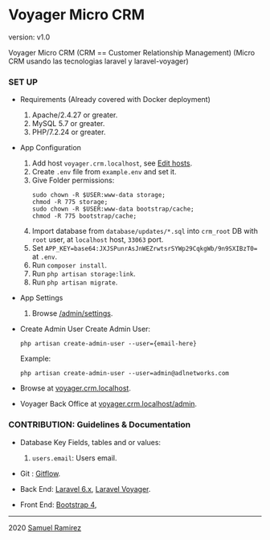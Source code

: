 # Voyager Micro CRM
 
version: v1.0
 
Voyager Micro CRM (CRM == Customer Relationship Management) (Micro CRM usando las tecnologias laravel y laravel-voyager)
 
 
### SET UP
* Requirements (Already covered with Docker deployment)
	1. Apache/2.4.27 or greater.
	2. MySQL 5.7 or greater.
	3. PHP/7.2.24 or greater.
  
* App Configuration
    1. Add host `voyager.crm.localhost`,
        	see [Edit hosts](https://dinahosting.com/ayuda/como-modificar-el-fichero-hosts).        	
    2. Create `.env` file from `example.env` and set it.
	4. Give Folder permissions:	
	    ```
	    sudo chown -R $USER:www-data storage;
        chmod -R 775 storage;
        sudo chown -R $USER:www-data bootstrap/cache;
        chmod -R 775 bootstrap/cache;
	    ```
	7. Import database from `database/updates/*.sql` into `crm_root` DB
        with `root` user, at `localhost` host, `33063` port.
    8. Set `APP_KEY=base64:JXJSPunrAsJnWEZrwtsrSYWp29CqkgWb/9n9SXIBzT0=` at `.env`.     	
	9. Run `composer install`.
	10. Run `php artisan storage:link`. 
	11. Run `php artisan migrate`. 	

* App Settings 
    1. Browse [/admin/settings](http://voyager.crm.localhost/admin/settings).
* Create Admin User	
    Create Admin User:
    
    ```
    php artisan create-admin-user --user={email-here}
    ```
    
    Example:
    ```
    php artisan create-admin-user --user=admin@adlnetworks.com	
    ```
* Browse at [voyager.crm.localhost](http://voyager.crm.localhost).
 
* Voyager Back Office at [voyager.crm.localhost/admin](http://voyager.crm.localhost/admin).
 
### CONTRIBUTION: Guidelines & Documentation
 
* Database Key Fields, tables and or values:
 
	1. `users.email`: Users email.
 
* Git :
    [Gitflow](http://nvie.com/posts/a-successful-git-branching-model).
* Back End:
    [Laravel 6.x](https://laravel.com/docs/6.x),
    [Laravel Voyager](https://docs.laravelvoyager.com).
* Front End:
    [Bootstrap 4](https://getbootstrap.com/docs/4.0/getting-started/introduction),
 
***
 
2020 [Samuel Ramirez](https://github.com/Samvel24/)